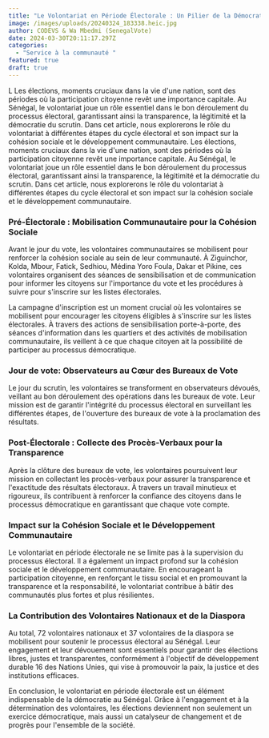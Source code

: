 ```yaml
---
title: "Le Volontariat en Période Électorale : Un Pilier de la Démocratie au Sénégal"
image: /images/uploads/20240324_183338.heic.jpg
author: CODEVS & Wa Mbedmi (SenegalVote)
date: 2024-03-30T20:11:17.297Z
categories:
  - "Service à la communauté "
featured: true
draft: true
---
```

L
Les élections, moments cruciaux dans la vie d'une nation, sont des périodes où la participation citoyenne revêt une importance capitale. Au Sénégal, le volontariat joue un rôle essentiel dans le bon déroulement du processus électoral, garantissant ainsi la transparence, la légitimité et la démocratie du scrutin. Dans cet article, nous explorerons le rôle du volontariat à différentes étapes du cycle électoral et son impact sur la cohésion sociale et le développement communautaire.
Les élections, moments cruciaux dans la vie d'une nation, sont des périodes où la participation citoyenne revêt une importance capitale. Au Sénégal, le volontariat joue un rôle essentiel dans le bon déroulement du processus électoral, garantissant ainsi la transparence, la légitimité et la démocratie du scrutin. Dans cet article, nous explorerons le rôle du volontariat à différentes étapes du cycle électoral et son impact sur la cohésion sociale et le développement communautaire.

### Pré-Électorale : Mobilisation Communautaire pour la Cohésion Sociale

Avant le jour du vote, les volontaires communautaires se mobilisent pour renforcer la cohésion sociale au sein de leur communauté. À Ziguinchor, Kolda, Mbour, Fatick, Sedhiou, Médina Yoro Foula, Dakar et Pikine, ces volontaires organisent des séances de sensibilisation et de communication pour informer les citoyens sur l'importance du vote et les procédures à suivre pour s'inscrire sur les listes électorales.

La campagne d'inscription est un moment crucial où les volontaires se mobilisent pour encourager les citoyens éligibles à s'inscrire sur les listes électorales. À travers des actions de sensibilisation porte-à-porte, des séances d'information dans les quartiers et des activités de mobilisation communautaire, ils veillent à ce que chaque citoyen ait la possibilité de participer au processus démocratique.

### Jour de vote: Observateurs au Cœur des Bureaux de Vote

Le jour du scrutin, les volontaires se transforment en observateurs dévoués, veillant au bon déroulement des opérations dans les bureaux de vote. Leur mission est de garantir l'intégrité du processus électoral en surveillant les différentes étapes, de l'ouverture des bureaux de vote à la proclamation des résultats.

### Post-Électorale : Collecte des Procès-Verbaux pour la Transparence

Après la clôture des bureaux de vote, les volontaires poursuivent leur mission en collectant les procès-verbaux pour assurer la transparence et l'exactitude des résultats électoraux. À travers un travail minutieux et rigoureux, ils contribuent à renforcer la confiance des citoyens dans le processus démocratique en garantissant que chaque vote compte.

### Impact sur la Cohésion Sociale et le Développement Communautaire

Le volontariat en période électorale ne se limite pas à la supervision du processus électoral. Il a également un impact profond sur la cohésion sociale et le développement communautaire. En encourageant la participation citoyenne, en renforçant le tissu social et en promouvant la transparence et la responsabilité, le volontariat contribue à bâtir des communautés plus fortes et plus résilientes.

###  La Contribution des Volontaires Nationaux et de la Diaspora

Au total, 72 volontaires nationaux et 37 volontaires de la diaspora se mobilisent pour soutenir le processus électoral au Sénégal. Leur engagement et leur dévouement sont essentiels pour garantir des élections libres, justes et transparentes, conformément à l'objectif de développement durable 16 des Nations Unies, qui vise à promouvoir la paix, la justice et des institutions efficaces.

En conclusion, le volontariat en période électorale est un élément indispensable de la démocratie au Sénégal. Grâce à l'engagement et à la détermination des volontaires, les élections deviennent non seulement un exercice démocratique, mais aussi un catalyseur de changement et de progrès pour l'ensemble de la société.